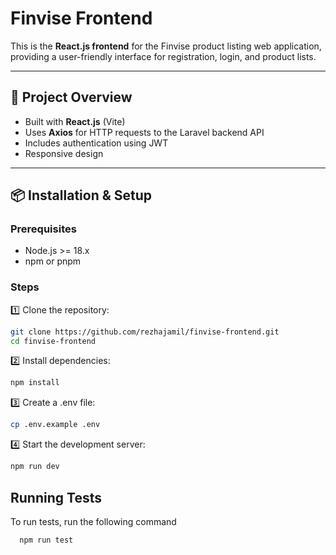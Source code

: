 # Finvise Frontend

This is the **React.js frontend** for the Finvise product listing web application, providing a user-friendly interface for registration, login, and product lists.

---

## 🚀 Project Overview

- Built with **React.js** (Vite)
- Uses **Axios** for HTTP requests to the Laravel backend API
- Includes authentication using JWT
- Responsive design

---

## 📦 Installation & Setup

### Prerequisites

- Node.js >= 18.x
- npm or pnpm

### Steps

1️⃣ Clone the repository:

```bash
git clone https://github.com/rezhajamil/finvise-frontend.git
cd finvise-frontend
```

2️⃣ Install dependencies:

```bash
npm install
```

3️⃣ Create a .env file:

```bash
cp .env.example .env
```

4️⃣ Start the development server:

```bash
npm run dev
```

## Running Tests

To run tests, run the following command

```bash
  npm run test
```
